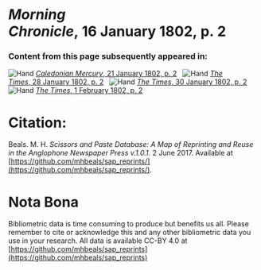 # *Morning Chronicle*, 16 January 1802, p. 2  
  
### Content from this page subsequently appeared in:  
![Hand](http://scissorsandpaste.net/wp-content/uploads/2017/06/smallhandpointer.png) [*Caledonian Mercury*, 21 January 1802, p. 2](https://mhbeals.github.io/sap_html/Caledonian-Mercury/Caledonian-Mercury-21-January-1802-p-2)  
![Hand](http://scissorsandpaste.net/wp-content/uploads/2017/06/smallhandpointer.png) [*The Times*, 28 January 1802, p. 2](https://mhbeals.github.io/sap_html/The-Times/The-Times-28-January-1802-p-2)  
![Hand](http://scissorsandpaste.net/wp-content/uploads/2017/06/smallhandpointer.png) [*The Times*, 30 January 1802, p. 2](https://mhbeals.github.io/sap_html/The-Times/The-Times-30-January-1802-p-2)  
![Hand](http://scissorsandpaste.net/wp-content/uploads/2017/06/smallhandpointer.png) [*The Times*, 1 February 1802, p. 2](https://mhbeals.github.io/sap_html/The-Times/The-Times-1-February-1802-p-2)  


# Citation: 

Beals. M. H. *Scissors and Paste Database: A Map of Reprinting and Reuse in the Anglophone Newspaper Press v.1.0.1.* 2 June 2017. Available at [https://github.com/mhbeals/sap_reprints/](https://github.com/mhbeals/sap_reprints/). 

# Nota Bona

Bibliometric data is time consuming to produce but benefits us all. Please remember to cite or acknowledge this and any other bibliometric data you use in your research. All data is available CC-BY 4.0 at [https://github.com/mhbeals/sap_reprints](https://github.com/mhbeals/sap_reprints)